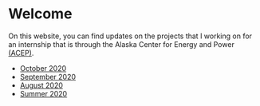 # Welcome

On this website, you can find updates on the projects that I working on for an internship that is through the Alaska Center for Energy and Power [(ACEP)](http://acep.uaf.edu/).


* [October 2020](https://kjswedberg.github.io/2020October)
* [September 2020](https://kjswedberg.github.io/2020September)
* [August 2020](https://kjswedberg.github.io/2020August)
* [Summer 2020](https://kjswedberg.github.io/SummerIndex)


